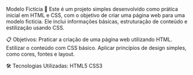 Modelo Fictícia 🌟
Este é um projeto simples desenvolvido como prática inicial em HTML e CSS, com o objetivo de criar uma página web para uma modelo fictícia. Ele inclui informações básicas, estruturação de conteúdo e estilização usando CSS.

📋 Objetivos:
Praticar a criação de uma página web utilizando HTML.
Estilizar o conteúdo com CSS básico.
Aplicar princípios de design simples, como cores, fontes e layout.

🛠️ Tecnologias Utilizadas:
HTML5
CSS3
